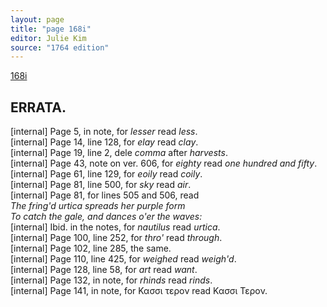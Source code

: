 ```yaml
---
layout: page
title: "page 168i"
editor: Julie Kim
source: "1764 edition"
---
```



[168i]()

## ERRATA.

[internal] Page 5, in note, for *lesser* read *less*.  
[internal] Page 14, line 128, for *elay* read *clay*.  
[internal] Page 19, line 2, dele *comma* after *harvests*.  
[internal] Page 43, note on ver. 606, for *eighty* read *one hundred and fifty*.  
[internal] Page 61, line 129, for *eoily* read *coily*.  
[internal] Page 81, line 500, for *sky* read *air*.  
[internal] Page 81, for lines 505 and 506, read  
*The fring'd urtica spreads her purple form*  
*To catch the gale, and dances o'er the waves:*  
[internal] Ibid. in the notes, for *nautilus* read *urtica*.  <!--These two lines of poetry should be indented-->  
[internal] Page 100, line 252, for *thro'* read *through*.  
[internal] Page 102, line 285, the same.  
[internal] Page 110, line 425, for *weighed* read *weigh'd*.  
[internal] Page 128, line 58, for *art* read *want*.  
[internal] Page 132, in note, for *rhinds* read *rinds*.  
[internal] Page 141, in note, for &#922;&#945;&#963;&#963;&#953; &#964;&#949;&#961;&#959;&#957; read &#922;&#945;&#963;&#963;&#953; &#932;&#949;&#961;&#959;&#957;.
